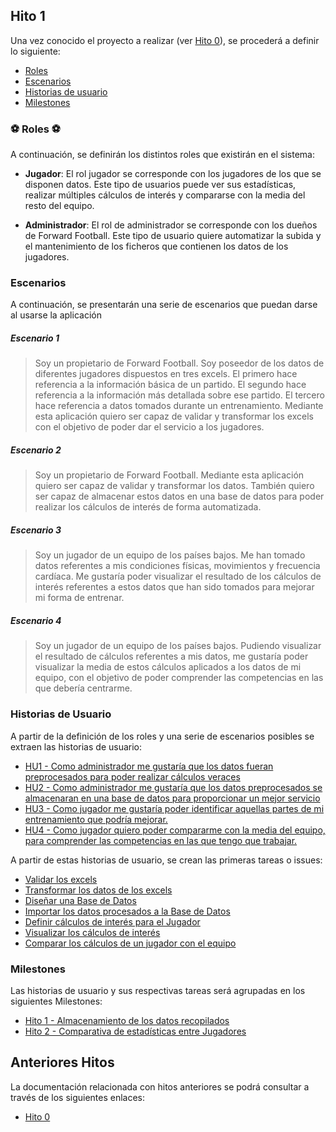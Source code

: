 ## Hito 1

Una vez conocido el proyecto a realizar (ver [Hito 0](https://github.com/vntr-CC/Forward-Football/blob/main/Documentacion/Hitos/Hito-0.md)), se procederá a definir lo siguiente:


* [Roles](#roles)
* [Escenarios](#escenarios)
* [Historias de usuario](#historias)
* [Milestones](#milestones)


<a name="roles"></a>
### ⚽ Roles ⚽

A continuación, se definirán los distintos roles que existirán en el sistema:

* **Jugador**: El rol jugador se corresponde con los jugadores de los que se disponen datos. Este tipo de usuarios puede ver sus estadísticas, realizar múltiples cálculos de interés y compararse con la media del resto del equipo.

* **Administrador**: El rol de administrador se corresponde con los dueños de Forward Football. Este tipo de usuario quiere automatizar la subida y el mantenimiento de los ficheros que contienen los datos de los jugadores.

<a name="escenarios"></a>
### Escenarios

A continuación, se presentarán una serie de escenarios que puedan darse al usarse la aplicación

##### Escenario 1
>Soy un propietario de Forward Football. Soy poseedor de los datos de diferentes jugadores dispuestos en tres excels. El primero hace referencia a la información básica de un partido. El segundo hace referencia a la información más detallada sobre ese partido. El tercero hace referencia a datos tomados durante un entrenamiento. Mediante esta aplicación quiero ser capaz  de validar y transformar los excels con el objetivo de poder dar el servicio a los jugadores.

##### Escenario 2
>Soy un propietario de Forward Football. Mediante esta aplicación quiero ser capaz de validar y transformar los datos. También quiero ser capaz de almacenar estos datos en una base de datos para poder realizar los cálculos de interés de forma automatizada.

##### Escenario 3
>Soy un jugador de un equipo de los países bajos. Me han tomado datos referentes a mis condiciones físicas, movimientos y frecuencia cardíaca. Me gustaría poder visualizar el resultado de los cálculos de interés referentes a estos datos que han sido tomados para mejorar mi forma de entrenar.

##### Escenario 4
>Soy un jugador de un equipo de los países bajos. Pudiendo visualizar el resultado de cálculos referentes a mis datos, me gustaría poder visualizar la media de estos cálculos aplicados a los datos de mi equipo, con el objetivo de poder comprender las competencias en las que debería centrarme.

<a name="historias"></a>
### Historias de Usuario

A partir de la definición de los roles y una serie de escenarios posibles se extraen las historias de usuario:

* [HU1 - Como administrador me gustaría que los datos fueran preprocesados para poder realizar cálculos veraces](https://github.com/vntr-CC/Forward-Football/issues/5)
* [HU2 - Como administrador me gustaría que los datos preprocesados se almacenaran en una base de datos para proporcionar un mejor servicio](https://github.com/vntr-CC/Forward-Football/issues/6)
* [HU3 - Como jugador me gustaría poder identificar aquellas partes de mi entrenamiento que podría mejorar.](https://github.com/vntr-CC/Forward-Football/issues/3)
* [HU4 - Como jugador quiero poder compararme con la media del equipo, para comprender las competencias en las que tengo que trabajar.](https://github.com/vntr-CC/Forward-Football/issues/4)

A partir de estas historias de usuario, se crean las primeras tareas o issues:

* [Validar los excels](https://github.com/vntr-CC/Forward-Football/issues/7)
* [Transformar los datos de los excels](https://github.com/vntr-CC/Forward-Football/issues/8)
* [Diseñar una Base de Datos](https://github.com/vntr-CC/Forward-Football/issues/9)
* [Importar los datos procesados a la Base de Datos](https://github.com/vntr-CC/Forward-Football/issues/10)
* [Definir cálculos de interés para el Jugador](https://github.com/vntr-CC/Forward-Football/issues/11)
* [Visualizar los cálculos de interés](https://github.com/vntr-CC/Forward-Football/issues/12)
* [Comparar los cálculos de un jugador con el equipo](https://github.com/vntr-CC/Forward-Football/issues/13)




<a name="milestones"></a>
### Milestones

Las historias de usuario y sus respectivas tareas será agrupadas en los siguientes Milestones:

* [Hito 1 - Almacenamiento de los datos recopilados](https://github.com/vntr-CC/Forward-Football/milestone/2)
* [Hito 2 - Comparativa de estadísticas entre Jugadores](https://github.com/vntr-CC/Forward-Football/milestone/3)

## Anteriores Hitos

La documentación relacionada con hitos anteriores se podrá consultar a través de los siguientes enlaces:

* [Hito 0](https://github.com/vntr-CC/Forward-Football/blob/main/Documentacion/Hitos/Hito-0.md)
